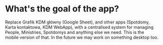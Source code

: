 # What's the goal of the app?
Replace Grafik KDM główny (Google Sheet), and other apps (Spotdomy, Karta kontaktowa, KDM WebApp), with a centralised system for managing People, Ministries, Spotdomys and anything else we need. This is the mobile version of that. In the future we may work on something desktop too.

